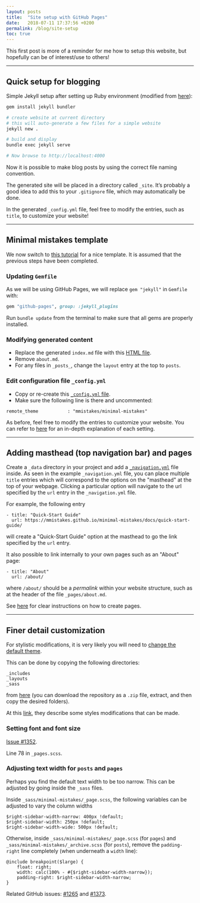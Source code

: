 ```yaml
---
layout: posts
title:  "Site setup with GitHub Pages"
date:   2018-07-11 17:37:56 +0200
permalink: /blog/site-setup
toc: true
---
```


This first post is more of a reminder for me how to setup this website, but hopefully can be of interest/use to others!

---

## Quick setup for blogging

Simple Jekyll setup after setting up Ruby environment (modified from [here](https://jekyllrb.com/docs/quickstart/)):

```bash
gem install jekyll bundler

# create website at current directory
# this will auto-generate a few files for a simple website
jekyll new . 

# build and display
bundle exec jekyll serve

# Now browse to http://localhost:4000
```

Now it is possible to make blog posts by using the correct file naming convention.

The generated site will be placed in a directory called `_site`.  It’s probably a good idea to add this to your `.gitignore` file, which may automatically be done.

In the generated `_config.yml` file, feel free to modify the entries, such as 
`title`, to customize your website!

---

## Minimal mistakes template

We now switch to [this tutorial](https://mmistakes.github.io/minimal-mistakes/docs/quick-start-guide/) for a nice template. It is assumed that
the previous steps have been completed.

### Updating `Gemfile`

As we will be using GitHub Pages, we will replace `gem "jekyll"` in `Gemfile` with:

```ruby
gem "github-pages", group: :jekyll_plugins
```

Run `bundle update` from the terminal to make sure that all gems are properly installed.

### Modifying generated content

* Replace the generated `index.md` file with this [HTML file](https://github.com/mmistakes/minimal-mistakes/blob/master/index.html).
* Remove `about.md`.
* For any files in `_posts_`, change the `layout` entry at the top to `posts`.

### Edit configuration file `_config.yml`

* Copy or re-create this [`_config.yml` file](https://github.com/mmistakes/minimal-mistakes/blob/master/_config.yml).
* Make sure the following line is there and uncommented:

```
remote_theme           : "mmistakes/minimal-mistakes"
```

As before, feel free to modify the entries to customize your website. You can refer to [here](https://mmistakes.github.io/minimal-mistakes/docs/configuration/) for an in-depth explanation of each setting.

---

## Adding masthead (top navigation bar) and pages

Create a `_data` directory in your project and add a [`_navigation.yml`](https://github.com/mmistakes/minimal-mistakes/blob/master/_data/navigation.yml) file inside. As seen in the example `_navigation.yml` file, you can place multiple `title` entries which will correspond to the options on the "masthead" at the top of your webpage. Clicking a particular option will navigate to the url specified by the `url` entry in the `_navigation.yml` file.

For example, the following entry
```
- title: "Quick-Start Guide"
  url: https://mmistakes.github.io/minimal-mistakes/docs/quick-start-guide/
```
will create a "Quick-Start Guide" option at the masthead to go the link specified by the `url` entry.

It also possible to link internally to your own pages such as an "About" page:
```
- title: "About"
  url: /about/
```
where `/about/` should be a _permalink_ within your website structure, such as at the header of the file `_pages/about.md`.

See [here](https://mmistakes.github.io/minimal-mistakes/docs/pages/) for clear instructions on how to create pages.

---

## Finer detail customization

For stylistic modifications, it is very likely you will need to [change the default theme](https://mmistakes.github.io/minimal-mistakes/docs/overriding-theme-defaults/).

This can be done by copying the following directories:
```
_includes
_layouts
_sass
```
from [here](https://github.com/mmistakes/minimal-mistakes) (you can download the repository as a `.zip` file, extract, and then copy the desired folders).

At this [link](https://mmistakes.github.io/minimal-mistakes/docs/stylesheets/), they describe some styles modifications that can be made.

### Setting font and font size

[Issue #1352](https://github.com/mmistakes/minimal-mistakes/issues/1352).

Line 78 in `_pages.scss`.


### Adjusting text width for `posts` and `pages`

Perhaps you find the default text width to be too narrow. This can be adjusted by going inside the `_sass` files.

Inside `_sass/minimal-mistakes/_page.scss`, the following variables can be adjusted to vary the column widths

```
$right-sidebar-width-narrow: 400px !default;
$right-sidebar-width: 250px !default;
$right-sidebar-width-wide: 500px !default;
```

Otherwise, inside `_sass/minimal-mistakes/_page.scss` (for `pages`) and `_sass/minimal-mistakes/_archive.scss` (for `posts`), remove the `padding-right` line completely (when underneath a `width` line):

```
@include breakpoint($large) {
    float: right;
    width: calc(100% - #{$right-sidebar-width-narrow});
    padding-right: $right-sidebar-width-narrow;
}
```

Related GitHub issues: [#1265](https://github.com/mmistakes/minimal-mistakes/issues/1265) and [#1373](https://github.com/mmistakes/minimal-mistakes/issues/1373).


